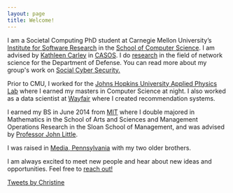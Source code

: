 ```yaml
---
layout: page
title: Welcome!
---
```


I am a Societal Computing PhD student at Carnegie Mellon University’s [Institute for Software Research](http://isri.cmu.edu/index.html) in the [School of Computer Science](https://www.cs.cmu.edu). I am advised by [Kathleen Carley](http://www.casos.cs.cmu.edu/bios/carley/carley.html) in [CASOS](http://casos.cs.cmu.edu). I do [research](/research) in the field of network science for the Department of Defense.  You can read more about my group's work on [Social Cyber Security.](https://www.social-cybersecurity.org)

Prior to CMU, I worked for the [Johns Hopkins University Applied Physics Lab](https://www.jhuapl.edu/) where I earned my masters in Computer Science at night. I also worked as a data scientist at [Wayfair](www.wayfair.com) where I created recommendation systems.

I earned my BS in June 2014 from  [MIT](http://mit.edu) where I double majored in Mathematics in the School of Arts and Sciences and Management Operations Research in the Sloan School of Management, and was advised by [Professor John Little](https://mitsloan.mit.edu/faculty/directory/john-d-c-little).

I was raised in [Media, Pennsylvania](https://visitmediapa.com/) with my two older brothers. 

I am always excited to meet new people and hear about new ideas and opportunities. Feel free to [reach out!](/contact)

<div class="feeds clearfix">
  <div class="feed-container">
      <a class="twitter-timeline" href="https://twitter.com/christine_owl" data-tweet-limit="2">Tweets by Christine</a> <script async src="//platform.twitter.com/widgets.js" charset="utf-8"></script>
      <!-- <a class="twitter-timeline"
        href="https://twitter.com/christine_owl">
      Tweets by @Christine_Owl
      </a> -->
    </div>  
</div>

<script>window.twttr = (function(d, s, id) {
  var js, fjs = d.getElementsByTagName(s)[0],
    t = window.twttr || {};
  if (d.getElementById(id)) return t;
  js = d.createElement(s);
  js.id = id;
  js.src = "https://platform.twitter.com/widgets.js";
  fjs.parentNode.insertBefore(js, fjs);

  t._e = [];
  t.ready = function(f) {
    t._e.push(f);
  };

  return t;
}(document, "script", "twitter-wjs"));</script>
